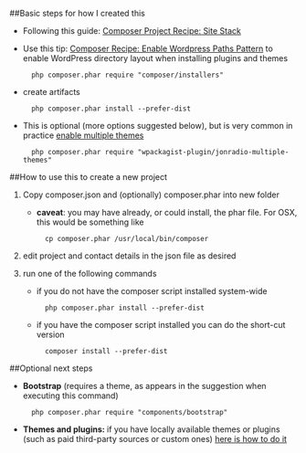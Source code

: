 ##Basic steps for how I created this

* Following this guide: [Composer Project Recipe: Site Stack](http://composer.rarst.net/recipe/site-stack)

* Use this tip: [Composer Recipe: Enable Wordpress Paths Pattern](http://composer.rarst.net/recipe/paths-control) to enable WordPress directory layout when installing plugins and themes

    ```
      php composer.phar require "composer/installers"
    ```

* create artifacts

    ``` 
      php composer.phar install --prefer-dist 
    ```

* This is optional (more options suggested below), but is very common in practice [enable multiple themes](https://wordpress.org/plugins/jonradio-multiple-themes/installation/)

    ```
      php composer.phar require "wpackagist-plugin/jonradio-multiple-themes"
    ```

##How to use this to create a new project

1. Copy composer.json and (optionally) composer.phar into new folder 

    * **caveat**: you may have already, or could install, the phar file. For OSX, this would be something like

        ```
          cp composer.phar /usr/local/bin/composer
        ```

2. edit project and contact details in the json file as desired 
3. run one of the following commands
    * if you do not have the composer script installed system-wide
    
        ``` 
          php composer.phar install --prefer-dist 
        ```
    * if you have the composer script installed you can do the short-cut version
    
        ``` 
          composer install --prefer-dist 
        ```


##Optional next steps

* **Bootstrap** (requires a theme, as appears in the suggestion when executing this command)

    ```
      php composer.phar require "components/bootstrap"
    ```

* **Themes and plugins:** if you have locally available themes or plugins (such as paid third-party sources or custom ones) [here is how to do it](http://tech.vg.no/2014/11/25/using-local-packages-as-composer-dependencies)

